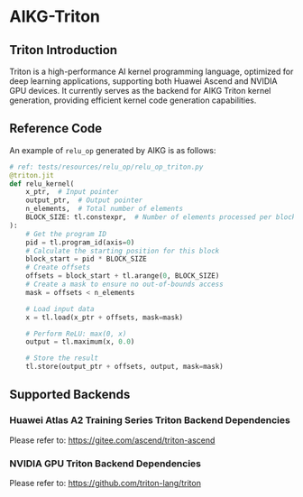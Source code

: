 # AIKG-Triton

## Triton Introduction
Triton is a high-performance AI kernel programming language, optimized for deep learning applications, supporting both Huawei Ascend and NVIDIA GPU devices. It currently serves as the backend for AIKG Triton kernel generation, providing efficient kernel code generation capabilities.

## Reference Code

An example of `relu_op` generated by AIKG is as follows:

```python
# ref: tests/resources/relu_op/relu_op_triton.py
@triton.jit
def relu_kernel(
    x_ptr,  # Input pointer
    output_ptr,  # Output pointer
    n_elements,  # Total number of elements
    BLOCK_SIZE: tl.constexpr,  # Number of elements processed per block
):
    # Get the program ID
    pid = tl.program_id(axis=0)
    # Calculate the starting position for this block
    block_start = pid * BLOCK_SIZE
    # Create offsets
    offsets = block_start + tl.arange(0, BLOCK_SIZE)
    # Create a mask to ensure no out-of-bounds access
    mask = offsets < n_elements

    # Load input data
    x = tl.load(x_ptr + offsets, mask=mask)

    # Perform ReLU: max(0, x)
    output = tl.maximum(x, 0.0)

    # Store the result
    tl.store(output_ptr + offsets, output, mask=mask)
```

## Supported Backends

### Huawei Atlas A2 Training Series Triton Backend Dependencies
Please refer to: https://gitee.com/ascend/triton-ascend

### NVIDIA GPU Triton Backend Dependencies
Please refer to: https://github.com/triton-lang/triton 